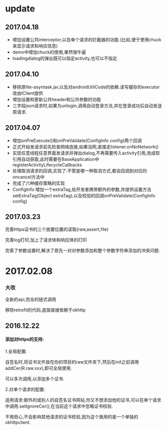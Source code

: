 

# update

## 2017.04.18
* 增加设置公共interceptor,以及单个请求的拦截器的功能.(比如,便于使用chuck来显示请求和响应信息)
* demo中增加chuck的使用,果然很牛逼
* loadingdialog的弹出既可以指定activity,也可以不指定.

## 2017.04.10
* 移除原lite-asyntask.jar,以及对androidUtilCode的依赖.读写缓存的executor改由IClient提供
* 增加设置和更新公共header和公共参数的功能
* 三字段json请求时,如果为unlogin,调用自动登录方法,并在登录成功后自动发送原请求.


## 2017.04.07
* 增加onPreExecute()和onPreValidate(ConfigInfo config)两个回调
* 正式开始发请求前先检查网络连接,如果没网,直接走listener.onNoNetwork()
* 实现任意线程任意界面发请求并弹出dialog,不再需要传入activity引用,改成软引用自动获取,此时需要在BaseApplication中registerActivityLifecycleCallbacks
* 处理取消请求的回调,实现了:不管是哪一种取消方式,都会回调到对应的oncancel方法中
* 完成了六种缓存策略的实现
* ConfigInfo 增加一个extraTag,给开发者携带额外的参数,并提供设置方法setExtraTag(Object extraTag),以及校验的回调onPreValidate(ConfigInfo config)



## 2017.03.23

完善https证书的三个放置位置的读取(raw,assert,file)

完善log打印,加上了请求体和响应体的打印

完善了参数设置时,解决了原先一对对参数添加和整个参数字符串添加的冲突问题.



# 2017.02.08

### 大改

全新的api,完全的链式调用

移除retrofit的代码,底层直接依赖于okhttp

## 2016.12.22

#### 添加对https的支持:

1.全局配置:

自签名时,将证书文件放在你的项目的raw文件夹下,然后在init之前调用addCer(R.raw.xxx),即可全局使用.

可以多次调用,以添加多个证书.

2.对单个请求的配置:

适用请求:额外的或别人的自签名证书网站,你又不想添加他的证书,可以在单个请求中调用.setIgnoreCer(),在当前这个请求中忽略证书校验.  

不用担心,不会影响其他请求的证书校验,因为这个我用的是一个单独的okhttpclient.

